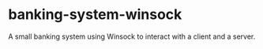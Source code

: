 # banking-system-winsock
A small banking system using Winsock to interact with a client and a server.
